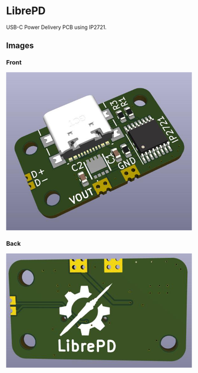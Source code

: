 # LibrePD

USB-C Power Delivery PCB using IP2721.

## Images

### Front

![front](https://github.com/nold360/librepd/blob/main/assets/front.jpg)

### Back

![back](https://github.com/nold360/librepd/blob/main/assets/back.jpg)

